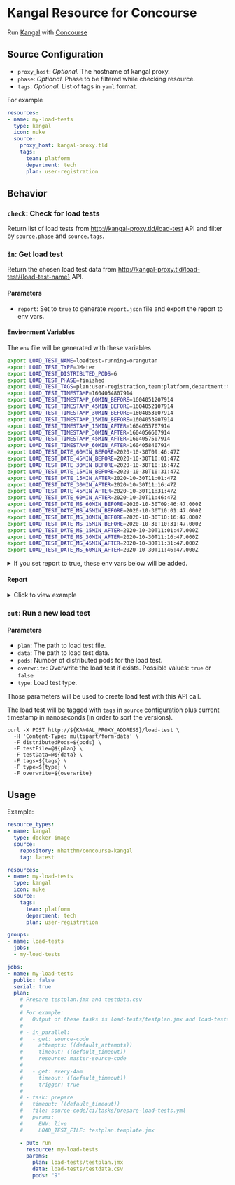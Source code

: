 # Kangal Resource for Concourse

Run [Kangal](https://github.com/hellofresh/kangal) with [Concourse](https://github.com/concourse/concourse)

## Source Configuration

* `proxy_host`: *Optional.* The hostname of kangal proxy.
* `phase`: *Optional.* Phase to be filtered while checking resource.
* `tags`: *Optional.* List of tags in `yaml` format.

For example
```yaml
resources:
- name: my-load-tests
  type: kangal
  icon: nuke
  source:
    proxy_host: kangal-proxy.tld
    tags:
      team: platform
      department: tech
      plan: user-registration
```

## Behavior

### `check`: Check for load tests

Return list of load tests from http://kangal-proxy.tld/load-test API and filter by `source.phase` and `source.tags`.

### `in`: Get load test

Return the chosen load test data from http://kangal-proxy.tld/load-test/{load-test-name} API.

#### Parameters

* `report`: Set to `true` to generate `report.json` file and export the report to env vars.

#### Environment Variables

The `env` file will be generated with these variables

```bash
export LOAD_TEST_NAME=loadtest-running-orangutan
export LOAD_TEST_TYPE=JMeter
export LOAD_TEST_DISTRIBUTED_PODS=6
export LOAD_TEST_PHASE=finished
export LOAD_TEST_TAGS=plan:user-registration,team:platform,department:tech
export LOAD_TEST_TIMESTAMP=1604054807914
export LOAD_TEST_TIMESTAMP_60MIN_BEFORE=1604051207914
export LOAD_TEST_TIMESTAMP_45MIN_BEFORE=1604052107914
export LOAD_TEST_TIMESTAMP_30MIN_BEFORE=1604053007914
export LOAD_TEST_TIMESTAMP_15MIN_BEFORE=1604053907914
export LOAD_TEST_TIMESTAMP_15MIN_AFTER=1604055707914
export LOAD_TEST_TIMESTAMP_30MIN_AFTER=1604056607914
export LOAD_TEST_TIMESTAMP_45MIN_AFTER=1604057507914
export LOAD_TEST_TIMESTAMP_60MIN_AFTER=1604058407914
export LOAD_TEST_DATE_60MIN_BEFORE=2020-10-30T09:46:47Z
export LOAD_TEST_DATE_45MIN_BEFORE=2020-10-30T10:01:47Z
export LOAD_TEST_DATE_30MIN_BEFORE=2020-10-30T10:16:47Z
export LOAD_TEST_DATE_15MIN_BEFORE=2020-10-30T10:31:47Z
export LOAD_TEST_DATE_15MIN_AFTER=2020-10-30T11:01:47Z
export LOAD_TEST_DATE_30MIN_AFTER=2020-10-30T11:16:47Z
export LOAD_TEST_DATE_45MIN_AFTER=2020-10-30T11:31:47Z
export LOAD_TEST_DATE_60MIN_AFTER=2020-10-30T11:46:47Z
export LOAD_TEST_DATE_MS_60MIN_BEFORE=2020-10-30T09:46:47.000Z
export LOAD_TEST_DATE_MS_45MIN_BEFORE=2020-10-30T10:01:47.000Z
export LOAD_TEST_DATE_MS_30MIN_BEFORE=2020-10-30T10:16:47.000Z
export LOAD_TEST_DATE_MS_15MIN_BEFORE=2020-10-30T10:31:47.000Z
export LOAD_TEST_DATE_MS_15MIN_AFTER=2020-10-30T11:01:47.000Z
export LOAD_TEST_DATE_MS_30MIN_AFTER=2020-10-30T11:16:47.000Z
export LOAD_TEST_DATE_MS_45MIN_AFTER=2020-10-30T11:31:47.000Z
export LOAD_TEST_DATE_MS_60MIN_AFTER=2020-10-30T11:46:47.000Z
```

<details>
  <summary>If you set report to true, these env vars below will be added.</summary>

```bash
export LOAD_TEST_REPORT_APDEX_OVERALL_APDEX=0.5
export LOAD_TEST_REPORT_APDEX_OVERALL_TOLERATION_THRESHOLD=200
export LOAD_TEST_REPORT_APDEX_OVERALL_FRUSTRATION_THRESHOLD=500
export LOAD_TEST_REPORT_APDEX_OVERALL_LABEL=Total
export LOAD_TEST_REPORT_APDEX_ITEMS_0_APDEX=0.5
export LOAD_TEST_REPORT_APDEX_ITEMS_0_TOLERATION_THRESHOLD=200
export LOAD_TEST_REPORT_APDEX_ITEMS_0_FRUSTRATION_THRESHOLD=500
export LOAD_TEST_REPORT_APDEX_ITEMS_0_LABEL=/register
export LOAD_TEST_REPORT_STATISTICS_OVERALL_LABEL=Total
export LOAD_TEST_REPORT_STATISTICS_OVERALL_NUM_SAMPLES=160780
export LOAD_TEST_REPORT_STATISTICS_OVERALL_KO=11
export LOAD_TEST_REPORT_STATISTICS_OVERALL_ERROR_RATE=0.01
export LOAD_TEST_REPORT_STATISTICS_OVERALL_AVERAGE=2105.69
export LOAD_TEST_REPORT_STATISTICS_OVERALL_MIN=5
export LOAD_TEST_REPORT_STATISTICS_OVERALL_MAX=64165
export LOAD_TEST_REPORT_STATISTICS_OVERALL_90TH_PERCENTILE=4186.9
export LOAD_TEST_REPORT_STATISTICS_OVERALL_95TH_PERCENTILE=7783.85
export LOAD_TEST_REPORT_STATISTICS_OVERALL_99TH_PERCENTILE=12995.98
export LOAD_TEST_REPORT_STATISTICS_OVERALL_THROUGHPUT=476.55
export LOAD_TEST_REPORT_STATISTICS_OVERALL_RECEIVED=201.65
export LOAD_TEST_REPORT_STATISTICS_OVERALL_SENT=104.92
export LOAD_TEST_REPORT_STATISTICS_ITEMS_0_LABEL=/register
export LOAD_TEST_REPORT_STATISTICS_ITEMS_0_NUM_SAMPLES=160780
export LOAD_TEST_REPORT_STATISTICS_ITEMS_0_KO=11
export LOAD_TEST_REPORT_STATISTICS_ITEMS_0_ERROR_RATE=0.01
export LOAD_TEST_REPORT_STATISTICS_ITEMS_0_AVERAGE=2105.69
export LOAD_TEST_REPORT_STATISTICS_ITEMS_0_MIN=5
export LOAD_TEST_REPORT_STATISTICS_ITEMS_0_MAX=64165
export LOAD_TEST_REPORT_STATISTICS_ITEMS_0_90TH_PERCENTILE=4186.9
export LOAD_TEST_REPORT_STATISTICS_ITEMS_0_95TH_PERCENTILE=7783.85
export LOAD_TEST_REPORT_STATISTICS_ITEMS_0_99TH_PERCENTILE=12995.98
export LOAD_TEST_REPORT_STATISTICS_ITEMS_0_THROUGHPUT=476.55
export LOAD_TEST_REPORT_STATISTICS_ITEMS_0_RECEIVED=201.65
export LOAD_TEST_REPORT_STATISTICS_ITEMS_0_SENT=104.92
export LOAD_TEST_REPORT_ERRORS_ITEMS_0_ERROR_TYPE=connect timed out
export LOAD_TEST_REPORT_ERRORS_ITEMS_0_NUM_ERRORS=2
export LOAD_TEST_REPORT_ERRORS_ITEMS_0_PERCENT_IN_ERRORS=18.18
export LOAD_TEST_REPORT_ERRORS_ITEMS_0_PERCENT_IN_SAMPLES=0
export LOAD_TEST_REPORT_ERRORS_ITEMS_1_ERROR_TYPE=504/GATEWAY_TIMEOUT
export LOAD_TEST_REPORT_ERRORS_ITEMS_1_NUM_ERRORS=4
export LOAD_TEST_REPORT_ERRORS_ITEMS_1_PERCENT_IN_ERRORS=36.36
export LOAD_TEST_REPORT_ERRORS_ITEMS_1_PERCENT_IN_SAMPLES=0
export LOAD_TEST_REPORT_ERRORS_ITEMS_2_ERROR_TYPE=Non HTTP response code: java.net.SocketTimeoutException/Non HTTP response message: Read timed out
export LOAD_TEST_REPORT_ERRORS_ITEMS_2_NUM_ERRORS=5
export LOAD_TEST_REPORT_ERRORS_ITEMS_2_PERCENT_IN_ERRORS=45.45
export LOAD_TEST_REPORT_ERRORS_ITEMS_2_PERCENT_IN_SAMPLES=0
```
</details>

#### Report

<details>
  <summary>Click to view example</summary>

```json
{
  "apdex": {
    "overall": {
      "apdex": "0.5022484139818385",
      "toleration_threshold": "200",
      "frustration_threshold": "500",
      "label": "Total"
    },
    "items": [
      {
        "apdex": "0.5022484139818385",
        "toleration_threshold": "200",
        "frustration_threshold": "500",
        "label": "/register"
      }
    ]
  },
  "statistics": {
    "overall": {
      "label": "Total",
      "num_samples": "160780",
      "ko": "11",
      "error_rate": "0.006841646971016296",
      "average": "2105.686049259857",
      "min": "5",
      "max": "64165",
      "90th_percentile": "4186.9000000000015",
      "95th_percentile": "7783.850000000002",
      "99th_percentile": "12995.980000000003",
      "throughput": "476.55180181515317",
      "received": "201.64581964027423",
      "sent": "104.91854895285611"
    },
    "items": [
      {
        "label": "/register",
        "num_samples": "160780",
        "ko": "11",
        "error_rate": "0.006841646971016296",
        "average": "2105.686049259857",
        "min": "5",
        "max": "64165",
        "90th_percentile": "4186.9000000000015",
        "95th_percentile": "7783.850000000002",
        "99th_percentile": "12995.980000000003",
        "throughput": "476.55180181515317",
        "received": "201.64581964027423",
        "sent": "104.91854895285611"
      }
    ]
  },
  "errors": {
    "overall": null,
    "items": [
      {
        "error_type": "connect timed out",
        "num_errors": "2",
        "percent_in_errors": "18.181818181818183",
        "percent_in_samples": "0.0012439358129120537"
      },
      {
        "error_type": "504/GATEWAY_TIMEOUT",
        "num_errors": "4",
        "percent_in_errors": "36.36363636363637",
        "percent_in_samples": "0.0024878716258241074"
      },
      {
        "error_type": "Non HTTP response code: java.net.SocketTimeoutException/Non HTTP response message: Read timed out",
        "num_errors": "5",
        "percent_in_errors": "45.45454545454545",
        "percent_in_samples": "0.0031098395322801346"
      }
    ]
  }
}
```
</details>

### `out`: Run a new load test

#### Parameters

* `plan`: The path to load test file.
* `data`: The path to load test data.
* `pods`: Number of distributed pods for the load test.
* `overwrite`: Overwrite the load test if exists. Possible values: `true` or `false`
* `type`: Load test type.

Those parameters will be used to create load test with this API call.

The load test will be tagged with `tags` in `source` configuration plus current timestamp in nanoseconds (in order to sort the versions).

```shell
curl -X POST http://${KANGAL_PROXY_ADDRESS}/load-test \
  -H 'Content-Type: multipart/form-data' \
  -F distributedPods=${pods} \
  -F testFile=@${plan} \
  -F testData=@${data} \
  -F tags=${tags} \
  -F type=${type} \
  -F overwrite=${overwrite}
```

## Usage

Example:

```yaml
resource_types:
- name: kangal
  type: docker-image
  source:
    repository: nhatthm/concourse-kangal
    tag: latest

resources:
- name: my-load-tests
  type: kangal
  icon: nuke
  source:
    tags:
      team: platform
      department: tech
      plan: user-registration

groups:
- name: load-tests
  jobs:
  - my-load-tests

jobs:
- name: my-load-tests
  public: false
  serial: true
  plan:
    # Prepare testplan.jmx and testdata.csv
    #
    # For example:
    #   Output of these tasks is load-tests/testplan.jmx and load-tests/testdata.csv
    #
    # - in_parallel:
    #   - get: source-code
    #     attempts: ((default_attempts))
    #     timeout: ((default_timeout))
    #     resource: master-source-code
    #
    #   - get: every-4am
    #     timeout: ((default_timeout))
    #     trigger: true
    #
    # - task: prepare
    #   timeout: ((default_timeout))
    #   file: source-code/ci/tasks/prepare-load-tests.yml
    #   params:
    #     ENV: live
    #     LOAD_TEST_FILE: testplan.template.jmx

    - put: run
      resource: my-load-tests
      params:
        plan: load-tests/testplan.jmx
        data: load-tests/testdata.csv
        pods: "9"
```
